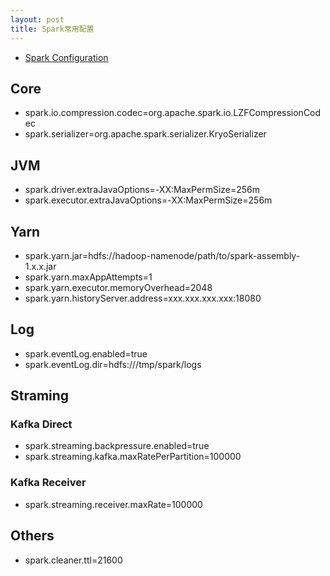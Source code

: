 ```yaml
---
layout: post
title: Spark常用配置
---
```

- [Spark Configuration](http://spark.apache.org/docs/latest/configuration.html)

## Core
- spark.io.compression.codec=org.apache.spark.io.LZFCompressionCodec
- spark.serializer=org.apache.spark.serializer.KryoSerializer

## JVM
- spark.driver.extraJavaOptions=-XX:MaxPermSize=256m
- spark.executor.extraJavaOptions=-XX:MaxPermSize=256m

## Yarn
- spark.yarn.jar=hdfs://hadoop-namenode/path/to/spark-assembly-1.x.x.jar
- spark.yarn.maxAppAttempts=1
- spark.yarn.executor.memoryOverhead=2048
- spark.yarn.historyServer.address=xxx.xxx.xxx.xxx:18080

## Log
- spark.eventLog.enabled=true
- spark.eventLog.dir=hdfs:///tmp/spark/logs

## Straming
### Kafka Direct
- spark.streaming.backpressure.enabled=true
- spark.streaming.kafka.maxRatePerPartition=100000

### Kafka Receiver
- spark.streaming.receiver.maxRate=100000

## Others
- spark.cleaner.ttl=21600

